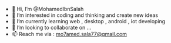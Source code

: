 - 👋 Hi, I’m @MohamedIbnSalah
- 👀 I’m interested in coding and thinking and create new ideas
- 🌱 I’m currently learning web , desktop , android , iot developing
- 💞️ I’m looking to collaborate on ...
- 📫 Reach me via : mo7amed.sala77@gmail.com

<!---
MohamedIbnSalah/MohamedIbnSalah is a ✨ special ✨ repository because its `README.md` (this file) appears on your GitHub profile.
You can click the Preview link to take a look at your changes.
--->
